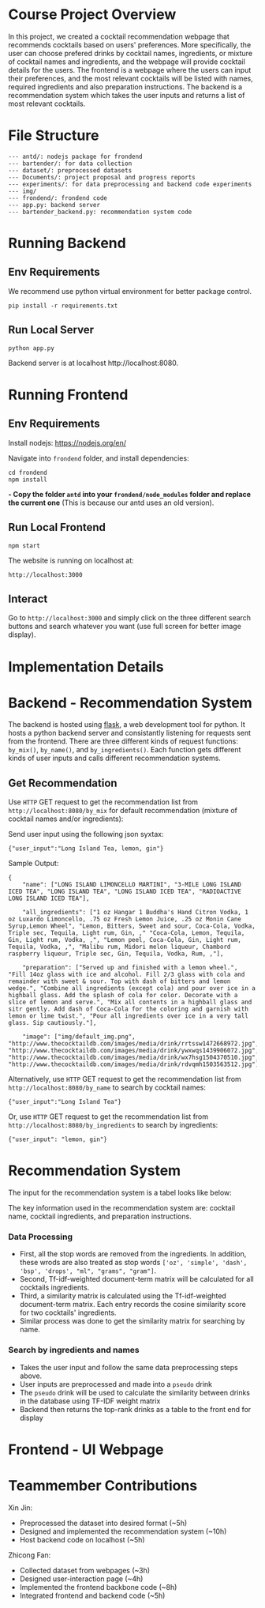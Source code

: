 # Course Project Overview

In this project, we created a cocktail recommendation webpage that recommends cocktails based on users' preferences. More specifically, the user can choose prefered drinks by cocktail names, ingredients, or mixture of cocktail names and ingredients, and the webpage will provide cocktail details for the users. The frontend is a webpage where the users can input their preferences, and the most relevant cocktails will be listed with names, required ingredients and also preparation instructions. The backend is a recommendation system which takes the user inputs and returns a list of most relevant cocktails.

# File Structure
```
--- antd/: nodejs package for frondend
--- bartender/: for data collection
--- dataset/: preprocessed datasets
--- Documents/: project proposal and progress reports
--- experiments/: for data preprocessing and backend code experiments
--- img/
--- frondend/: frondend code
--- app.py: backend server
--- bartender_backend.py: recommendation system code

```

# Running Backend

## Env Requirements

We recommend use python virtual environment for better package control.
```
pip install -r requirements.txt
```

## Run Local Server
```
python app.py
```

Backend server is at localhost http://localhost:8080.

# Running Frontend 

## Env Requirements
Install nodejs: https://nodejs.org/en/

Navigate into ```frondend``` folder, and install dependencies:
```
cd frondend
npm install
```

**- Copy the folder ```antd``` into your ```frondend/node_modules``` folder and replace the current one** (This is because our antd uses an old version).

## Run Local Frontend
```
npm start
```
The website is running on localhost at:
```
http://localhost:3000
```

## Interact
Go to ```http://localhost:3000``` and simply click on the three different search buttons and search whatever you want (use full screen for better image display).

# Implementation Details

# Backend - Recommendation System

The backend is hosted using [flask](https://flask.palletsprojects.com/en/2.2.x/), a web development tool for python. It hosts a python backend server and consistantly listening for requests sent from the frontend. There are three different kinds of request functions: ```by_mix()```, ```by_name()```, and ```by_ingredients()```. Each function gets different kinds of user inputs and calls different recommendation systems.

## Get Recommendation

Use ```HTTP``` GET request to get the recommendation list from ```http://localhost:8080/by_mix``` for default recommendation (mixture of cocktail names and/or ingredients):

Send user input using the following json syxtax:
```
{"user_input":"Long Island Tea, lemon, gin"}
```

Sample Output:

```
{
    "name": ["LONG ISLAND LIMONCELLO MARTINI", "3-MILE LONG ISLAND ICED TEA", "LONG ISLAND TEA", "LONG ISLAND ICED TEA", "RADIOACTIVE LONG ISLAND ICED TEA"], 

    "all_ingredients": ["1 oz Hangar 1 Buddha's Hand Citron Vodka, 1 oz Luxardo Limoncello, .75 oz Fresh Lemon Juice, .25 oz Monin Cane Syrup,Lemon Wheel", "Lemon, Bitters, Sweet and sour, Coca-Cola, Vodka, Triple sec, Tequila, Light rum, Gin, ," "Coca-Cola, Lemon, Tequila, Gin, Light rum, Vodka, ,", "Lemon peel, Coca-Cola, Gin, Light rum, Tequila, Vodka, ,", "Malibu rum, Midori melon liqueur, Chambord raspberry liqueur, Triple sec, Gin, Tequila, Vodka, Rum, ,"], 
    
    "preparation": ["Served up and finished with a lemon wheel.", "Fill 14oz glass with ice and alcohol. Fill 2/3 glass with cola and remainder with sweet & sour. Top with dash of bitters and lemon wedge.", "Combine all ingredients (except cola) and pour over ice in a highball glass. Add the splash of cola for color. Decorate with a slice of lemon and serve.", "Mix all contents in a highball glass and sitr gently. Add dash of Coca-Cola for the coloring and garnish with lemon or lime twist.", "Pour all ingredients over ice in a very tall glass. Sip cautiously."],

    "image": ["img/default_img.png", "http://www.thecocktaildb.com/images/media/drink/rrtssw1472668972.jpg", "http://www.thecocktaildb.com/images/media/drink/ywxwqs1439906072.jpg", "http://www.thecocktaildb.com/images/media/drink/wx7hsg1504370510.jpg", "http://www.thecocktaildb.com/images/media/drink/rdvqmh1503563512.jpg"]}
```

Alternatively, use ```HTTP``` GET request to get the recommendation list from ```http://localhost:8080/by_name``` to search by cocktail names:
```
{"user_input":"Long Island Tea"}
```

Or, use ```HTTP``` GET request to get the recommendation list from ```http://localhost:8080/by_ingredients``` to search by ingredients:
```
{"user_input": "lemon, gin"}
```

# Recommendation System 

The input for the recommendation system is a tabel looks like below:

The key information used in the recommendation system are: cocktail name, cocktail ingredients, and preparation instructions.

### Data Processing
-  First, all the stop words are removed from the ingredients. In addition, these wrods are also treated as stop words ```['oz', 'simple', 'dash', 'bsp', 'drops', "ml", "grams", "gram"]```.
- Second, Tf-idf-weighted document-term matrix will be calculated for all cocktails ingredients. 
- Third, a similarity matrix is calculated using the Tf-idf-weighted document-term matrix. Each entry records the cosine similarity score for two cocktails' ingredients.
- Similar process was done to get the similarity matrix for searching by name.

### Search by ingredients and names
- Takes the user input and follow the same data preprocessing steps above.
- User inputs are preprocessed and made into a `pseudo` drink
- The `pseudo` drink will be used to calculate the similarity between drinks in the database using TF-IDF weight matrix
- Backend then returns the top-rank drinks as a table to the front end for display


# Frontend - UI Webpage


# Teammember Contributions 

Xin Jin:
- Preprocessed the dataset into desired format (~5h)
- Designed and implemented the recommendation system (~10h)
- Host backend code on localhost (~5h)

Zhicong Fan:
- Collected dataset from webpages (~3h)
- Designed user-interaction page (~4h)
- Implemented the frontend backbone code (~8h)
- Integrated frontend and backend code (~5h)
